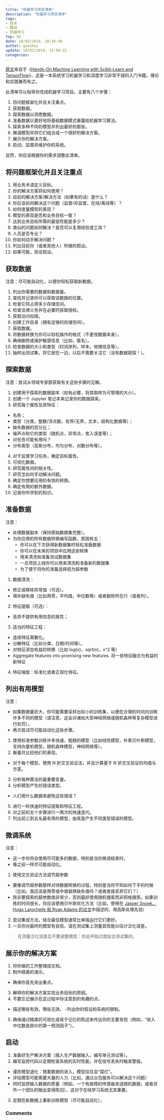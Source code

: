 ```yaml
---
title: "机器学习项目清单"
description: "机器学习项目清单"
tags: 
- 技术
- 翻译
- 机器学习
top: 56
date: 18/02/2019, 10:10:49
author: qiwihui
update: 18/02/2019, 13:58:33
categories: 
---
```


[原文](http://www.ic.unicamp.br/~sandra/pdf/Hands_On_Machine_Learning_with_Scikit_Learn_and_TensorFlow-427-432.pdf)来自于《[Hands-On Machine Learning with Scikit-Learn and TensorFlow](https://book.douban.com/subject/26840215/)》，这是一本系统学习机器学习和深度学习非常不错的入门书籍，理论和实践兼而有之。

此清单可以指导你完成机器学习项目。主要有八个步骤：

1. 将问题框架化并且关注重点。
2. 获取数据。
3. 探索数据以洞悉数据。
4. 准备数据以更好地将基础数据模式暴露给机器学习算法。
5. 探索多种不同的模型并列出最好的那些。
6. 微调模型并将它们组合成一个很好的解决方案。
7. 展示你的解决方案。
8. 启动，监督并维护你的系统。

显然，你应该根据你的需求调整此清单。

<!--more-->
## 将问题框架化并且关注重点

1. 用业务术语定义目标。
2. 你的解决方案将如何使用？
3. 目前的解决方案/解决方法（如果有的话）是什么？
4. 你应该如何解决这个问题（监督/非监督，在线/离线等）？
5. 如何度量模型的表现？
6. 模型的表现是否和业务目标一致？
7. 达到业务目标所需的最低性能是多少？
8. 类似的问题如何解决？是否可以复用经验或工具？
9. 人员是否专业？
10. 你如何动手解决问题？
11. 列出目前你（或者其他人）所做的假设。
12. 如果可能，验证假设。

## 获取数据

注意：尽可能自动化，以便你轻松获取新数据。

1. 列出你需要的数据和数据量。
2. 查找并记录你可以获取该数据的位置。
3. 检查它将占用多少存储空间。
4. 检查法律义务并在必要时获取授权。
5. 获取访问权限。
6. 创建工作目录（拥有足够的存储空间）。
7. 获取数据。
8. 将数据转换为你可以轻松操作的格式（不更改数据本身）。
9. 确保删除或保护敏感信息（比如，匿名）。
10. 检查数据的大小和类型（时间序列，样本，地理信息等）。
11. 抽样出测试集，将它放在一边，以后不需要关注它（没有数据窥探！）。

## 探索数据

注意：尝试从领域专家那获取有关这些步骤的见解。

1. 创建用于探索的数据副本（如有必要，将其取样为可管理的大小）。
2. 创建一个 Jupyter 笔记本来记录你的数据探索。
3. 研究每个属性及其特征：

  - 名称；
  - 类型（分类，整数/浮点数，有界/无界，文本，结构化数据等）；
  - 缺失数据的百分比；
  - 噪声点和它的类型（随机点，异常点，舍入误差等）；
  - 对任务可能有用吗？
  - 分布类型（高斯分布，均匀分布，对数分布等）。

4. 对于监督学习任务，确定目标属性。
5. 可视化数据。
6. 研究属性间的相关性。
7. 研究怎如何手动解决问题。
8. 确定你想要应用的有效的转换。
9. 确定有用的额外数据。
10. 记录你所学到的知识。

## 准备数据

注意：

  - 处理数据副本（保持原始数据集完整）。
  - 为你应用的所有数据转换编写函数，原因有五：
    - 你可以在下次获得新数据集时轻松准备数据
    - 你可以在未来的项目中应用这些转换
    - 用来清洗和准备测试数据集
    - 一旦项目上线你可以用来清洗和准备新的数据集
    - 为了便于将你的准备选择视为超参数

1. 数据清洗：

  - 修正或移除异常值（可选）。
  - 填补缺失值（比如用零，平均值，中位数等）或者删除所在行（或者列）。

2. 特征提取（可选）：
  
  - 丢弃不提供有用信息的属性；

3. 适当的特征工程：
  
  - 连续特征离散化。
  - 分解特征（比如分类，日期/时间等）。
  - 对特征添加有益的转换（比如 log(x)，sqrt(x)，x^2 等）
  - Aggregate features into promising new features. 将一些特征融合为有益的新特征

4. 特征缩放：标准化或者正规化特征。

## 列出有用模型

注意：

  - 如果数据量巨大，你可能需要采样出较小的训练集，以便在合理的时间内训练许多不同的模型（请注意，这会对诸如大型神经网络或随机森林等复杂模型进行处罚）。
  - 再次尝试尽可能自动化这些步骤。

1. 使用标准参数训练许多快速、粗糙的模型（比如线性模型，朴素贝叶斯模型，支持向量机模型，随机森林模型，神经网络等）。
2. 衡量并比较他们的表现。
  
  - 对于每个模型，使用 N 折交叉验证法，并且计算基于 N 折交叉验证的均值与方差。

3. 分析每种算法的最重要变量。
4. 分析模型产生的错误类型。
  
  - 人们用什么数据来避免这些错误？

5. 进行一轮快速的特征提取和特征工程。
6. 对之前的五个步骤进行一两次的快速迭代。
7. 列出前三到五名最有用的模型，由其是产生不同类型错误的模型。

## 微调系统

注意：

  - 这一步你将会使用尽可能多的数据，特别是当你微调结束时。
  - 像之前一样尽可能自动化。

1. 使用交叉验证方法调节超参数

  - 要像调节超参数那样对待数据转换的过程，特别是当你不知如何下手的时候（比如，我应该是用零或中值替换缺失值吗？或者直接丢弃它们？）
  - 除非要探索的超参数值非常少，否则最好使用随机搜索而非网格搜索。如果训练的时间很长，你应该使用贝叶斯优化方法（比如，使用在 [Jasper Snoek，Hugo Larochelle 和 Ryan Adams 的论文](https://arxiv.org/pdf/1206.2944.pdf)中描述的，用高斯处理先验）

2. 尝试集成方法，结合最佳模型通常比单独运行它们更好。
3. 一旦你对最终的模型有自信，请在测试集上测量其性能以估计泛化误差。

> 在测量泛化误差后不要调整模型：你会开始过度拟合测试集的。

## 展示你的解决方案

1. 将你做的工作整理成文档。
2. 制作精美的演示。

  - 确保你首先突出重点。

3. 解释你的解决方案实现业务目标的原因。
4. 不要忘记展示在这过程中你注意到的有趣的点。
  
  - 描述哪些有效，哪些无效。
  -列出你的假设和系统的限制。

5. 确保通过精美的可视化或易于记忆的陈述来传达你的主要发现（例如，“收入中位数是房价的第一预测因子”）。

## 启动

1. 准备好生产解决方案（插入生产数据输入，编写单元测试等）。
2. 编写监控代码以定期检查系统的实时性能，并在信号丢失时触发警报。

  - 谨防模型退化：随着数据的进入，模型往往会“腐烂”。
  - 评估模型可能需要大量的人力（比如，通过众包服务可以解决这个问题）
  - 同时监控输入数据的质量（例如，一个有故障的传感器发送随机数据，或者另外一个团队的输出变得陈旧），这对于在线学习系统尤其重要。

3. 定期在新数据上重新训练模型（尽可能自动化）。


### Comments

